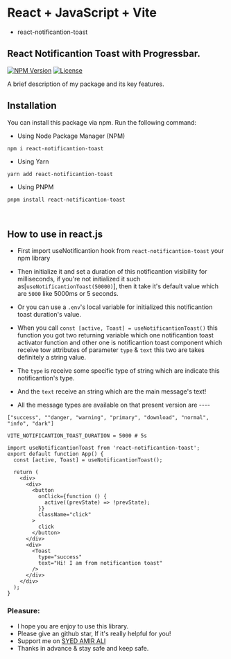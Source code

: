 <!-- # React + JavaScript + Vite

## Installation :

<code>
   npm i react-notificantion-toast <br/>
   yarn react-notificantion-toast <br/>
   pnpm install react-notificantion-toast <br/>
</code> -->

# React + JavaScript + Vite

- react-notificantion-toast

## React Notificantion Toast with Progressbar.

[![NPM Version](https://img.shields.io/npm/v/react-notificantion-toast.svg)](https://www.npmjs.com/package/react-notificantion-toast)
[![License](https://img.shields.io/npm/l/react-notificantion-toast.svg)](https://github.com/AmirWorkplace/react-notificantion-toast)

A brief description of my package and its key features.

## Installation

You can install this package via npm. Run the following command:

- Using Node Package Manager (NPM)

```shell
npm i react-notificantion-toast
```

- Using Yarn

```shell
yarn add react-notificantion-toast
```

- Using PNPM

```shell
pnpm install react-notificantion-toast
```

<br/>

## How to use in react.js

- First import useNotificantion hook from `react-notificantion-toast` your npm library
- Then initialize it and set a duration of this notificantion visibility for milliseconds, if you're not initialized it such as[`useNotificantionToast(50000)`], then it take it's default value which are `5000` like 5000ms or 5 seconds.
- Or you can use a `.env`'s local variable for initialized this notificantion toast duration's value.
- When you call `const [active, Toast] = useNotificantionToast()` this function you got two returning variable which one notificantion toast activator function and other one is notificantion toast component which receive tow attributes of parameter `type` & `text` this two are takes definitely a string value.
- The `type` is receive some specific type of string which are indicate this notificantion's type.
- And the `text` receive an string which are the main message's text!

- All the message types are available on that present version are ----

```
["success", ""danger, "warning", "primary", "download", "normal", "info", "dark"]
```

```.env
VITE_NOTIFICANTION_TOAST_DURATION = 5000 # 5s
```

```
import useNotificantionToast from 'react-notificantion-toast';
export default function App() {
  const [active, Toast] = useNotificantionToast();

  return (
    <div>
      <div>
        <button
          onClick={function () {
            active((prevState) => !prevState);
          }}
          className="click"
        >
          click
        </button>
      </div>
      <div>
        <Toast
          type="success"
          text="Hi! I am from notificantion toast"
        />
      </div>
    </div>
  );
}
```

### Pleasure:

- I hope you are enjoy to use this library.
- Please give an github star, If it's really helpful for you!
- Support me on [SYED AMIR ALI](https://www.syedamirali.com)
- Thanks in advance & stay safe and keep safe.

